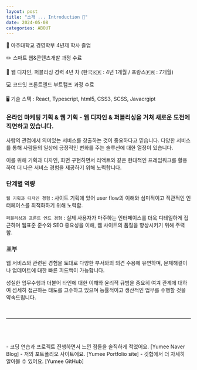 ```yaml
---
layout: post
title: "소개 ... Introduction 🙂"
date: 2024-05-08
categories: ABOUT
---
```


📖 아주대학교 경영학부 4년제 학사 졸업

✏️ 스마트 웹&콘텐츠개발 과정 수료

🏢 웹 디자인, 퍼블리싱 경력 4년 차 (한국🇰🇷 : 4년 1개월 / 프랑스🇫🇷 : 7개월)

💻 코드잇 프론트엔드 부트캠프 과정 수료

🖥️ 기술 스택 : React, Typescript, html5, CSS3, SCSS, Javacrgipt

### 온라인 마케팅 기획 & 웹 기획 - 웹 디자인 & 퍼블리싱을 거쳐 새로운 도전에 직면하고 있습니다.

사람의 관점에서 의미있는 서비스를 창출하는 것이 중요하다고 믿습니다.
다양한 서비스를 통해 사람들의 일상에 긍정적인 변화를 주는 솔루션에 대한 열정이 있습니다.

이를 위해 기획과 디자인, 화면 구현하면서 리액트와 같은 현대적인 프레임워크를 활용하여 더 나은 서비스 경험을 제공하기 위해 노력합니다.

### 단계별 역량

`웹 기획과 디자인 경험` : 사이트 기획에 있어 user flow의 이해와 심미적이고 직관적인 인터페이스를 최적화하기 위해 노력함.

`퍼블리싱과 프론트 엔드 경험` : 실제 사용자가 마주하는 인터페이스를 더욱 디테일하게 접근하며 웹표준 준수와 SEO 중요성을 이해, 웹 사이트의 품질을 향상시키기 위해 주력함.

### 포부

웹 서비스와 관련된 경험을 토대로 다양한 부서와의 의견 수용에 유연하며, 문제해결이나 업데이트에 대한 빠른 피드백이 가능합니다.

성실한 업무수행과 더불어 타인에 대한 이해와 윤리적 규범을 중요히 여겨 관계에 대하여 섬세히 접근하는 태도를 고수하고 있으며 능률적이고 생산적인 업무를 수행할 것을 약속드립니다.
<br/>
<br/>
<br/>

---

<br/>
<br/>
<br/>
- 코딩 연습과 프로젝트 진행하면서 느낀 점들을 솔직하게 적었어요. [Yumee Naver Blog]
- 저의 포트폴리오 사이트에요. [Yumee Portfolio site]
- 깃헙에서 더 자세히 알아볼 수 있어요. [Yumee GitHub]

[Yumee Naver Blog]: https://blog.naver.com/hello_world_yum
[Yumee Portfolio site]: https://github.com/jekyll/jekyll
[Yumee GitHub]: https://github.com/yumi-kim-0827
